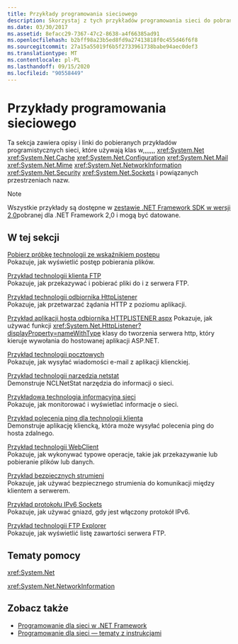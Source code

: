 ```yaml
---
title: Przykłady programowania sieciowego
description: Skorzystaj z tych przykładów programowania sieci do pobrania dla .NET Framework System.Net i rozszerzonych klas.
ms.date: 03/30/2017
ms.assetid: 8efacc29-7367-47c2-8638-a4f66385ad91
ms.openlocfilehash: b2bff98a23b5ed8fd9a27413818f0c455d46f6f8
ms.sourcegitcommit: 27a15a55019f6b5f2733961738babe94aec0def3
ms.translationtype: MT
ms.contentlocale: pl-PL
ms.lasthandoff: 09/15/2020
ms.locfileid: "90558449"
---
```

# <a name="network-programming-samples"></a>Przykłady programowania sieciowego
Ta sekcja zawiera opisy i linki do pobieranych przykładów programistycznych sieci, które używają klas w,,,,,,, <xref:System.Net> <xref:System.Net.Cache> <xref:System.Net.Configuration> <xref:System.Net.Mail> <xref:System.Net.Mime> <xref:System.Net.NetworkInformation> <xref:System.Net.Security> <xref:System.Net.Sockets> i powiązanych przestrzeniach nazw.
  
> [!NOTE]
> Wszystkie przykłady są dostępne w [zestawie .NET Framework SDK w wersji 2,0](https://www.microsoft.com/download/confirmation.aspx?id=22181)pobranej dla .NET Framework 2,0 i mogą być datowane.

## <a name="in-this-section"></a>W tej sekcji  
 [Pobierz próbkę technologii ze wskaźnikiem postępu](/previous-versions/dotnet/netframework-3.0/t8w6294a(v=vs.85))  
 Pokazuje, jak wyświetlić postęp pobierania plików.  
  
 [Przykład technologii klienta FTP](/previous-versions/dotnet/netframework-3.0/b7810t5c(v=vs.85))  
 Pokazuje, jak przekazywać i pobierać pliki do i z serwera FTP.  
  
 [Przykład technologii odbiornika HttpListener](/previous-versions/dotnet/netframework-3.0/y7cbb2y2(v=vs.85))  
 Pokazuje, jak przetwarzać żądania HTTP z poziomu aplikacji.  

 [Przykład aplikacji hosta odbiornika HTTPLISTENER aspx](/previous-versions/visualstudio/visual-studio-2008/dd767375(v=vs.90)) Pokazuje, jak używać funkcji <xref:System.Net.HttpListener?displayProperty=nameWithType> klasy do tworzenia serwera http, który kieruje wywołania do hostowanej aplikacji ASP.NET.
  
 [Przykład technologii pocztowych](/previous-versions/dotnet/netframework-3.0/whw7xbk2(v=vs.85))  
 Pokazuje, jak wysyłać wiadomości e-mail z aplikacji klienckiej.  
  
 [Przykład technologii narzędzia netstat](/previous-versions/dotnet/netframework-3.0/ks32hs88(v=vs.85))  
 Demonstruje NCLNetStat narzędzia do informacji o sieci.  
  
 [Przykładowa technologia informacyjna sieci](/previous-versions/dotnet/netframework-3.0/2xatedhd(v=vs.85))  
 Pokazuje, jak monitorować i wyświetlać informacje o sieci.  
  
 [Przykład polecenia ping dla technologii klienta](/previous-versions/dotnet/netframework-3.0/5253acs7(v=vs.85))  
 Demonstruje aplikację kliencką, która może wysyłać polecenia ping do hosta zdalnego.  
  
 [Przykład technologii WebClient](/previous-versions/dotnet/netframework-3.0/fxk992zc(v=vs.85))  
 Pokazuje, jak wykonywać typowe operacje, takie jak przekazywanie lub pobieranie plików lub danych.  
  
 [Przykład bezpiecznych strumieni](/previous-versions/dotnet/netframework-3.0/ms180980(v=vs.85))  
 Pokazuje, jak używać bezpiecznego strumienia do komunikacji między klientem a serwerem.  
  
 [Przykład protokołu IPv6 Sockets](/previous-versions/dotnet/netframework-3.0/ms180981(v=vs.85))  
 Pokazuje, jak używać gniazd, gdy jest włączony protokół IPv6.  
  
 [Przykład technologii FTP Explorer](/previous-versions/dotnet/netframework-3.0/ms233623(v=vs.85))  
 Pokazuje, jak wyświetlić listę zawartości serwera FTP.  

## <a name="reference"></a>Tematy pomocy  
 <xref:System.Net>  
  
 <xref:System.Net.NetworkInformation>  
  
## <a name="see-also"></a>Zobacz także

- [Programowanie dla sieci w .NET Framework](index.md)
- [Programowanie dla sieci — tematy z instrukcjami](network-programming-how-to-topics.md)

